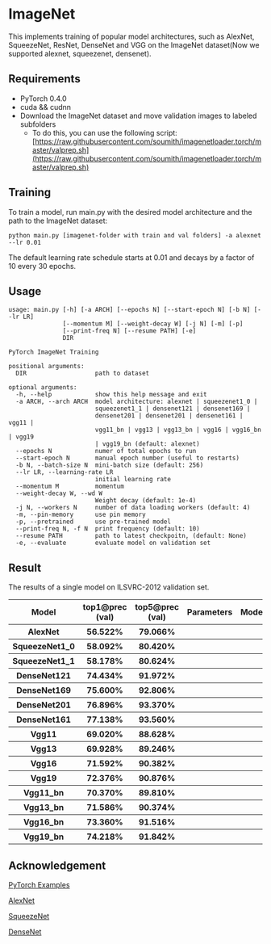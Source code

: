 # ImageNet

This implements training of popular model architectures, such as AlexNet, SqueezeNet, ResNet, DenseNet and VGG on the ImageNet dataset(Now we supported alexnet, squeezenet, densenet).


## Requirements

* PyTorch 0.4.0
* cuda && cudnn
* Download the ImageNet dataset and move validation images to labeled subfolders
  * To do this, you can use the following script:
  [https://raw.githubusercontent.com/soumith/imagenetloader.torch/master/valprep.sh](https://raw.githubusercontent.com/soumith/imagenetloader.torch/master/valprep.sh)
 

## Training
To train a model, run main.py with the desired model architecture and the path to the ImageNet dataset:

```
python main.py [imagenet-folder with train and val folders] -a alexnet --lr 0.01
```

The default learning rate schedule starts at 0.01 and decays by a factor of 10 every 30 epochs. 

## Usage
```
usage: main.py [-h] [-a ARCH] [--epochs N] [--start-epoch N] [-b N] [--lr LR]
               [--momentum M] [--weight-decay W] [-j N] [-m] [-p]
               [--print-freq N] [--resume PATH] [-e]
               DIR

PyTorch ImageNet Training

positional arguments:
  DIR                   path to dataset

optional arguments:
  -h, --help            show this help message and exit
  -a ARCH, --arch ARCH  model architecture: alexnet | squeezenet1_0 |
                        squeezenet1_1 | densenet121 | densenet169 |
                        densenet201 | densenet201 | densenet161 | vgg11 |
                        vgg11_bn | vgg13 | vgg13_bn | vgg16 | vgg16_bn | vgg19
                        | vgg19_bn (default: alexnet)
  --epochs N            numer of total epochs to run
  --start-epoch N       manual epoch number (useful to restarts)
  -b N, --batch-size N  mini-batch size (default: 256)
  --lr LR, --learning-rate LR
                        initial learning rate
  --momentum M          momentum
  --weight-decay W, --wd W
                        Weight decay (default: 1e-4)
  -j N, --workers N     number of data loading workers (default: 4)
  -m, --pin-memory      use pin memory
  -p, --pretrained      use pre-trained model
  --print-freq N, -f N  print frequency (default: 10)
  --resume PATH         path to latest checkpoitn, (default: None)
  -e, --evaluate        evaluate model on validation set

```


## Result

The results of a single model on ILSVRC-2012 validation set.

<table>
    <tr>
        <th>Model</th>
        <th>top1@prec (val)</th>
        <th>top5@prec (val)</th>
	<th>Parameters</th>
	<th>ModelSize(MB)</th>
    </tr>
    <tr>
        <th>AlexNet</th>
        <th>56.522%</th>
        <th>79.066%</th>
        <th></th>
        <th>244</th>
    </tr>
    <tr>
        <th>SqueezeNet1_0</th>
        <th>58.092%</th>
        <th>80.420%</th>
        <th></th>
        <th>5</th>
    </tr>
    <tr>
        <th>SqueezeNet1_1</th>
        <th>58.178%</th>
        <th>80.624%</th>
        <th></th>
        <th>5</th>
    </tr>
    <tr>
        <th>DenseNet121</th>
        <th>74.434%</th>
        <th>91.972%</th>
        <th></th>
        <th>32</th>
    </tr>
    <tr>
        <th>DenseNet169</th>
        <th>75.600%</th>
        <th>92.806%</th>
        <th></th>
        <th>57</th>
    </tr>
    <tr>
        <th>DenseNet201</th>
        <th>76.896%</th>
        <th>93.370%</th>
        <th></th>
        <th>81</th>
    </tr>
    <tr>
        <th>DenseNet161</th>
        <th>77.138%</th>
        <th>93.560%</th>
        <th></th>
        <th>116</th>
    </tr>
    <tr>
        <th>Vgg11</th>
        <th>69.020%</th>
        <th>88.628%</th>
        <th></th>
        <th>532</th>
    </tr>
    <tr>
        <th>Vgg13</th>
        <th>69.928%</th>
        <th>89.246%</th>
        <th></th>
        <th>532</th>
    </tr>
    <tr>
        <th>Vgg16</th>
        <th>71.592%</th>
        <th>90.382%</th>
        <th></th>
        <th>554</th>
    </tr>
    <tr>
        <th>Vgg19</th>
        <th>72.376%</th>
        <th>90.876%</th>
        <th></th>
        <th>574</th>
    </tr>
    <tr>
        <th>Vgg11_bn</th>
        <th>70.370%</th>
        <th>89.810%</th>
        <th></th>
        <th>532</th>
    </tr>
    <tr>
        <th>Vgg13_bn</th>
        <th>71.586%</th>
        <th>90.374%</th>
        <th></th>
        <th>532</th>
    </tr>
    <tr>
        <th>Vgg16_bn</th>
        <th>73.360%</th>
        <th>91.516%</th>
        <th></th>
        <th>554</th>
    </tr>
    <tr>
        <th>Vgg19_bn</th>
        <th>74.218%</th>
        <th>91.842%</th>
        <th></th>
        <th>574</th>
    </tr>
</table>

## Acknowledgement

[PyTorch Examples](https://github.com/pytorch/examples/tree/master/imagenet)

[AlexNet](https://papers.nips.cc/paper/4824-imagenet-classification-with-deep-convolutional-neural-networks.pdf)

[SqueezeNet](https://arxiv.org/abs/1602.07360)

[DenseNet](https://arxiv.org/pdf/1608.06993.pdf)
